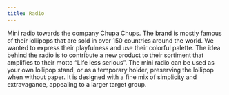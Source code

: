 ```yaml
---
title: Radio
---
```

Mini radio towards the company Chupa Chups. The brand is mostly famous of their lollipops that are 
sold in over 150 countries around the world. We wanted to express their playfulness and use their 
colorful palette. The idea behind the radio is to contribute a new product to their sortiment that 
amplifies to their motto “Life less serious”. The mini radio can be used as your own lollipop stand, or 
as a temporary holder, preserving the lollipop when without paper. It is designed with a fine mix of 
simplicity and extravagance, appealing to a larger target group.


